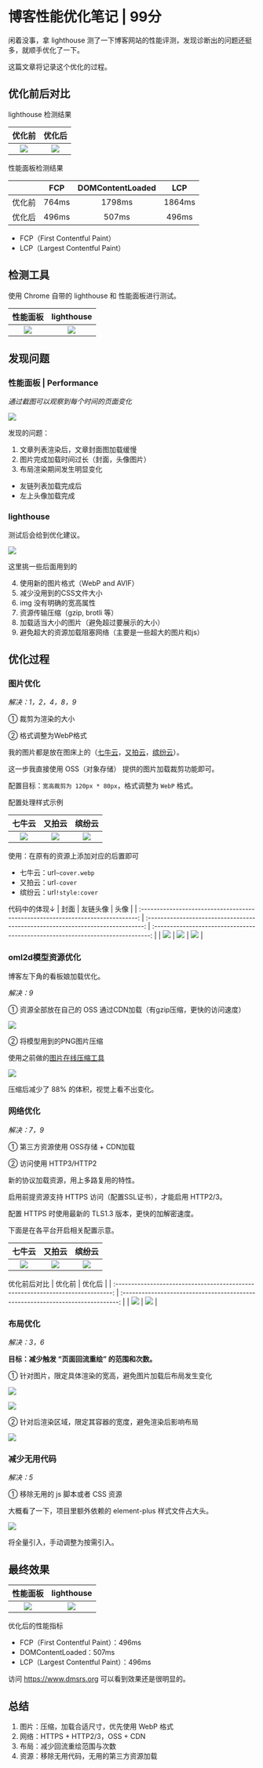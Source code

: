 # 博客性能优化笔记 | 99分

闲着没事，拿 lighthouse 测了一下博客网站的性能评测，发现诊断出的问题还挺多，就顺手优化了一下。

这篇文章将记录这个优化的过程。

## 优化前后对比
lighthouse 检测结果

|                                     优化前                                      |                                     优化后                                      |
| :-----------------------------------------------------------------------------: | :-----------------------------------------------------------------------------: |
| ![](./2024-blog-perf/4d82e4e81e499921a65b73c80034c153.png?s1=https%3A//cdn.upyun.sugarat.top/mdImg/sugar/4d82e4e81e499921a65b73c80034c153) | ![](./2024-blog-perf/b5bae2c72f1d2aed2c09857c1b9e6b5f.png?s1=https%3A//cdn.upyun.sugarat.top/mdImg/sugar/b5bae2c72f1d2aed2c09857c1b9e6b5f) |

性能面板检测结果

|        |  FCP  | DOMContentLoaded |  LCP   |
| :----: | :---: | :--------------: | :----: |
| 优化前 | 764ms |      1798ms      | 1864ms |
| 优化后 | 496ms |      507ms       | 496ms  |

* FCP（First Contentful Paint）
* LCP（Largest Contentful Paint）

## 检测工具
使用 Chrome 自带的 lighthouse 和 性能面板进行测试。

|                                    性能面板                                     |                                   lighthouse                                    |
| :-----------------------------------------------------------------------------: | :-----------------------------------------------------------------------------: |
| ![](./2024-blog-perf/ee2e46cd895e2773a22671fe99571bd3.png?s1=https%3A//cdn.upyun.sugarat.top/mdImg/sugar/ee2e46cd895e2773a22671fe99571bd3) | ![](./2024-blog-perf/c35d5a583f80ccbeae74544644fbc236.png?s1=https%3A//cdn.upyun.sugarat.top/mdImg/sugar/c35d5a583f80ccbeae74544644fbc236) |

## 发现问题

### 性能面板 | Performance
*通过截图可以观察到每个时间的页面变化*

![](./2024-blog-perf/1d59bbd832442846c5e15bd05a0fb41a.png?s1=https%3A//cdn.upyun.sugarat.top/mdImg/sugar/1d59bbd832442846c5e15bd05a0fb41a)

发现的问题：
1. 文章列表渲染后，文章封面图加载缓慢
2. 图片完成加载时间过长（封面，头像图片）
3. 布局渲染期间发生明显变化
  * 友链列表加载完成后
  * 左上头像加载完成

### lighthouse

测试后会给到优化建议。

![](./2024-blog-perf/564a5318bef5fe8f9318e205a946ed5d.png?s1=https%3A//cdn.upyun.sugarat.top/mdImg/sugar/564a5318bef5fe8f9318e205a946ed5d)

这里挑一些后面用到的

4. 使用新的图片格式（WebP and AVIF）
5. 减少没用到的CSS文件大小
6. img 没有明确的宽高属性
7. 资源传输压缩（gzip, brotli 等）
8. 加载适当大小的图片（避免超过要展示的大小）
9. 避免超大的资源加载阻塞网络（主要是一些超大的图片和js）

## 优化过程
### 图片优化
*解决：1，2，4，8，9*

① 裁剪为渲染的大小

② 格式调整为WebP格式

我的图片都是放在图床上的（[七牛云](https://www.qiniu.com/)，[又拍云](https://www.upyun.com/)，[缤纷云](https://www.bitiful.com/)）。

这一步我直接使用 OSS（对象存储） 提供的图片加载裁剪功能即可。

配置目标：`宽高裁剪为 120px * 80px`，格式调整为 `WebP` 格式。

配置处理样式示例

|                                     七牛云                                      |                                     又拍云                                      |                                     缤纷云                                      |
| :-----------------------------------------------------------------------------: | :-----------------------------------------------------------------------------: | :-----------------------------------------------------------------------------: |
| ![](./2024-blog-perf/35a9ae4bce09253ec27336add6d5b113.png?s1=https%3A//cdn.upyun.sugarat.top/mdImg/sugar/35a9ae4bce09253ec27336add6d5b113) | ![](./2024-blog-perf/71b189c9662ae6ebf6c5cbba026bef9b.png?s1=https%3A//cdn.upyun.sugarat.top/mdImg/sugar/71b189c9662ae6ebf6c5cbba026bef9b) | ![](./2024-blog-perf/61666d5257abea7242b81f73b841366b.png?s1=https%3A//cdn.upyun.sugarat.top/mdImg/sugar/61666d5257abea7242b81f73b841366b) |

使用：在原有的资源上添加对应的后置即可
* 七牛云：url`~cover.webp`
* 又拍云：url`-cover`
* 缤纷云：url`!style:cover`

代码中的体现↓
|                                      封面                                       |                                    友链头像                                     |                                      头像                                       |
| :-----------------------------------------------------------------------------: | :-----------------------------------------------------------------------------: | :-----------------------------------------------------------------------------: |
| ![](./2024-blog-perf/bea00144a61781f8effd682a43d36af0.png?s1=https%3A//cdn.upyun.sugarat.top/mdImg/sugar/bea00144a61781f8effd682a43d36af0) | ![](./2024-blog-perf/aad8979fe2c73aa37c626d59cdbcb199.png?s1=https%3A//cdn.upyun.sugarat.top/mdImg/sugar/aad8979fe2c73aa37c626d59cdbcb199) | ![](./2024-blog-perf/a0bebb4818ac1c4dcd208871c977fd6b.png?s1=https%3A//cdn.upyun.sugarat.top/mdImg/sugar/a0bebb4818ac1c4dcd208871c977fd6b) |

### oml2d模型资源优化
博客左下角的看板娘加载优化。

*解决：9*

① 资源全部放在自己的 OSS 通过CDN加载（有gzip压缩，更快的访问速度）

![](./2024-blog-perf/a54a6ad8b950bcd35881a91a766d9516.png?s1=https%3A//cdn.upyun.sugarat.top/mdImg/sugar/a54a6ad8b950bcd35881a91a766d9516)

② 将模型用到的PNG图片压缩

使用之前做的[图片在线压缩工具](https://demos.sugarat.top/pages/png-compress/)

![](./2024-blog-perf/3a71f093eb7e6a9edd7fc5a44ea5453a.png?s1=https%3A//cdn.upyun.sugarat.top/mdImg/sugar/3a71f093eb7e6a9edd7fc5a44ea5453a)

压缩后减少了 88% 的体积，视觉上看不出变化。

### 网络优化
*解决：7，9*

① 第三方资源使用 OSS存储 + CDN加载

② 访问使用 HTTP3/HTTP2

新的协议加载资源，用上多路复用的特性。

启用前提资源支持 HTTPS 访问（配置SSL证书），才能启用 HTTP2/3。

配置 HTTPS 时使用最新的 TLS1.3 版本，更快的加解密速度。

下面是在各平台开启相关配置示意。

|                                     七牛云                                      |                                     又拍云                                      |                                     缤纷云                                      |
| :-----------------------------------------------------------------------------: | :-----------------------------------------------------------------------------: | :-----------------------------------------------------------------------------: |
| ![](./2024-blog-perf/bbbd1791fb922ff5a3b93bf767da7077.png?s1=https%3A//cdn.upyun.sugarat.top/mdImg/sugar/bbbd1791fb922ff5a3b93bf767da7077) | ![](./2024-blog-perf/cef4e8d57160ce1e15f55a013fb5c48f.png?s1=https%3A//cdn.upyun.sugarat.top/mdImg/sugar/cef4e8d57160ce1e15f55a013fb5c48f) | ![](./2024-blog-perf/567b27f97e7c8c6d9872d30554ff5aac.png?s1=https%3A//cdn.upyun.sugarat.top/mdImg/sugar/567b27f97e7c8c6d9872d30554ff5aac) |

优化前后对比
|                                     优化前                                      |                                     优化后                                      |
| :-----------------------------------------------------------------------------: | :-----------------------------------------------------------------------------: |
| ![](./2024-blog-perf/2589d8a0c951eb52926265296d295300.png?s1=https%3A//cdn.upyun.sugarat.top/mdImg/sugar/2589d8a0c951eb52926265296d295300) | ![](./2024-blog-perf/d2a595575fffd4894aafb90d242169ae.png?s1=https%3A//cdn.upyun.sugarat.top/mdImg/sugar/d2a595575fffd4894aafb90d242169ae) |

### 布局优化
*解决：3，6*

**目标：减少触发 “页面回流重绘” 的范围和次数。**

① 针对图片，限定具体渲染的宽高，避免图片加载后布局发生变化

![](./2024-blog-perf/ff09a4dbcd305b2b1fb1811934a1c7c2.png?s1=https%3A//cdn.upyun.sugarat.top/mdImg/sugar/ff09a4dbcd305b2b1fb1811934a1c7c2)

![](./2024-blog-perf/67cfbd857a8a3e7e7eefa5aac53f696e.png?s1=https%3A//cdn.upyun.sugarat.top/mdImg/sugar/67cfbd857a8a3e7e7eefa5aac53f696e)

② 针对后渲染区域，限定其容器的宽度，避免渲染后影响布局

![](./2024-blog-perf/2210f6baef787ab13326a26d02e11783.png?s1=https%3A//cdn.upyun.sugarat.top/mdImg/sugar/2210f6baef787ab13326a26d02e11783)

### 减少无用代码
*解决：5*

① 移除无用的 js 脚本或者 CSS 资源

大概看了一下，项目里额外依赖的 element-plus 样式文件占大头。

![](./2024-blog-perf/028e0cf966f7a0b067ce1f3dc26ede32.png?s1=https%3A//cdn.upyun.sugarat.top/mdImg/sugar/028e0cf966f7a0b067ce1f3dc26ede32)

将全量引入，手动调整为按需引入。

## 最终效果
|                                    性能面板                                     |                                   lighthouse                                    |
| :-----------------------------------------------------------------------------: | :-----------------------------------------------------------------------------: |
| ![](./2024-blog-perf/5373e67f09e2a349074b0ab0c852d134.png?s1=https%3A//cdn.upyun.sugarat.top/mdImg/sugar/5373e67f09e2a349074b0ab0c852d134) | ![](./2024-blog-perf/b5bae2c72f1d2aed2c09857c1b9e6b5f.png?s1=https%3A//cdn.upyun.sugarat.top/mdImg/sugar/b5bae2c72f1d2aed2c09857c1b9e6b5f) |

优化后的性能指标

* FCP（First Contentful Paint）：496ms
* DOMContentLoaded：507ms
* LCP（Largest Contentful Paint）：496ms

访问 https://www.dmsrs.org 可以看到效果还是很明显的。

## 总结
1. 图片：压缩，加载合适尺寸，优先使用 WebP 格式
2. 网络：HTTPS + HTTP2/3，OSS + CDN
3. 布局：减少回流重绘范围与次数
4. 资源：移除无用代码，无用的第三方资源加载
